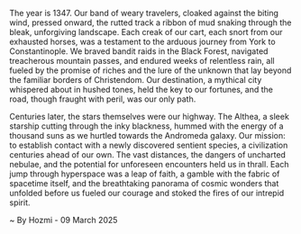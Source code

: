 
The year is 1347.  Our band of weary travelers, cloaked against the biting wind, pressed onward, the rutted track a ribbon of mud snaking through the bleak, unforgiving landscape.  Each creak of our cart, each snort from our exhausted horses, was a testament to the arduous journey from York to Constantinople.  We braved bandit raids in the Black Forest, navigated treacherous mountain passes, and endured weeks of relentless rain, all fueled by the promise of riches and the lure of the unknown that lay beyond the familiar borders of Christendom.  Our destination, a mythical city whispered about in hushed tones, held the key to our fortunes, and the road, though fraught with peril, was our only path.

Centuries later, the stars themselves were our highway.  The Althea, a sleek starship cutting through the inky blackness, hummed with the energy of a thousand suns as we hurtled towards the Andromeda galaxy.  Our mission: to establish contact with a newly discovered sentient species, a civilization centuries ahead of our own.  The vast distances, the dangers of uncharted nebulae, and the potential for unforeseen encounters held us in thrall.  Each jump through hyperspace was a leap of faith, a gamble with the fabric of spacetime itself, and the breathtaking panorama of cosmic wonders that unfolded before us fueled our courage and stoked the fires of our intrepid spirit.

~ By Hozmi - 09 March 2025

